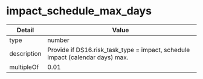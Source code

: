 # impact_schedule_max_days
| Detail | Value |
| ------ | ----- |
| type | number |
| description | Provide if DS16.risk_task_type = impact, schedule impact (calendar days) max. |
| multipleOf | 0.01 |
